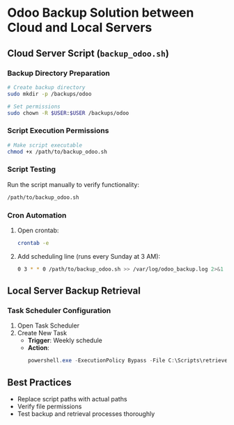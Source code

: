 # Odoo Backup Solution between Cloud and Local Servers

## Cloud Server Script (`backup_odoo.sh`)

### Backup Directory Preparation

```bash
# Create backup directory
sudo mkdir -p /backups/odoo

# Set permissions
sudo chown -R $USER:$USER /backups/odoo
```

### Script Execution Permissions

```bash
# Make script executable
chmod +x /path/to/backup_odoo.sh
```

### Script Testing

Run the script manually to verify functionality:

```bash
/path/to/backup_odoo.sh
```

### Cron Automation

1. Open crontab:
   ```bash
   crontab -e
   ```

2. Add scheduling line (runs every Sunday at 3 AM):
   ```bash
   0 3 * * 0 /path/to/backup_odoo.sh >> /var/log/odoo_backup.log 2>&1
   ```

## Local Server Backup Retrieval

### Task Scheduler Configuration

1. Open Task Scheduler
2. Create New Task
   - **Trigger**: Weekly schedule
   - **Action**: 
     ```powershell
     powershell.exe -ExecutionPolicy Bypass -File C:\Scripts\retrieve_backup.ps1
     ```

## Best Practices

- Replace script paths with actual paths
- Verify file permissions
- Test backup and retrieval processes thoroughly